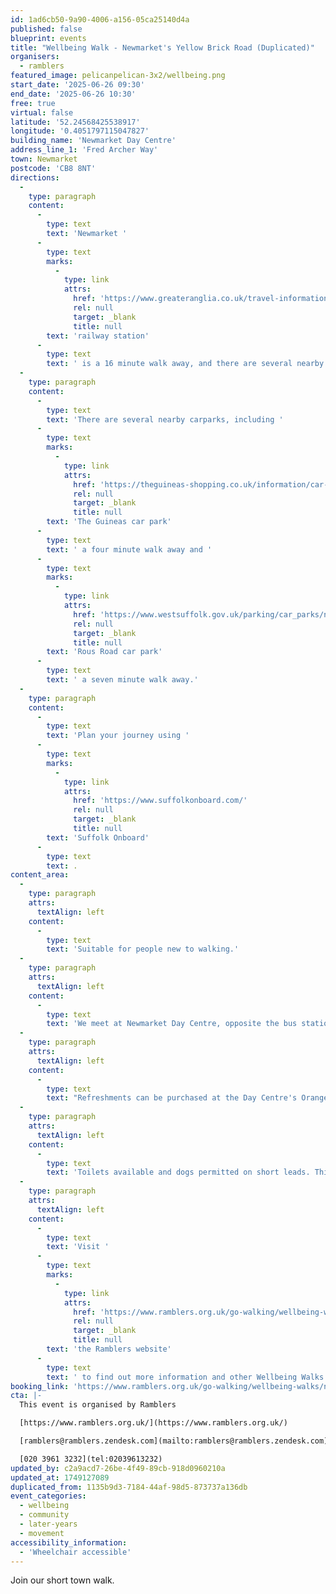 ```yaml
---
id: 1ad6cb50-9a90-4006-a156-05ca25140d4a
published: false
blueprint: events
title: "Wellbeing Walk - Newmarket's Yellow Brick Road (Duplicated)"
organisers:
  - ramblers
featured_image: pelicanpelican-3x2/wellbeing.png
start_date: '2025-06-26 09:30'
end_date: '2025-06-26 10:30'
free: true
virtual: false
latitude: '52.24568425538917'
longitude: '0.4051797115047827'
building_name: 'Newmarket Day Centre'
address_line_1: 'Fred Archer Way'
town: Newmarket
postcode: 'CB8 8NT'
directions:
  -
    type: paragraph
    content:
      -
        type: text
        text: 'Newmarket '
      -
        type: text
        marks:
          -
            type: link
            attrs:
              href: 'https://www.greateranglia.co.uk/travel-information/station-information/nmk'
              rel: null
              target: _blank
              title: null
        text: 'railway station'
      -
        type: text
        text: ' is a 16 minute walk away, and there are several nearby bus stops. '
  -
    type: paragraph
    content:
      -
        type: text
        text: 'There are several nearby carparks, including '
      -
        type: text
        marks:
          -
            type: link
            attrs:
              href: 'https://theguineas-shopping.co.uk/information/car-parking.php'
              rel: null
              target: _blank
              title: null
        text: 'The Guineas car park'
      -
        type: text
        text: ' a four minute walk away and '
      -
        type: text
        marks:
          -
            type: link
            attrs:
              href: 'https://www.westsuffolk.gov.uk/parking/car_parks/newmarket-car-parks.cfm'
              rel: null
              target: _blank
              title: null
        text: 'Rous Road car park'
      -
        type: text
        text: ' a seven minute walk away.'
  -
    type: paragraph
    content:
      -
        type: text
        text: 'Plan your journey using '
      -
        type: text
        marks:
          -
            type: link
            attrs:
              href: 'https://www.suffolkonboard.com/'
              rel: null
              target: _blank
              title: null
        text: 'Suffolk Onboard'
      -
        type: text
        text: .
content_area:
  -
    type: paragraph
    attrs:
      textAlign: left
    content:
      -
        type: text
        text: 'Suitable for people new to walking.'
  -
    type: paragraph
    attrs:
      textAlign: left
    content:
      -
        type: text
        text: 'We meet at Newmarket Day Centre, opposite the bus station. '
  -
    type: paragraph
    attrs:
      textAlign: left
    content:
      -
        type: text
        text: "Refreshments can be purchased at the Day Centre's Orangery Café after the walk. "
  -
    type: paragraph
    attrs:
      textAlign: left
    content:
      -
        type: text
        text: 'Toilets available and dogs permitted on short leads. This walk is also suitable for wheelchairs.'
  -
    type: paragraph
    attrs:
      textAlign: left
    content:
      -
        type: text
        text: 'Visit '
      -
        type: text
        marks:
          -
            type: link
            attrs:
              href: 'https://www.ramblers.org.uk/go-walking/wellbeing-walks-groups/ramblers-wellbeing-walks-suffolk'
              rel: null
              target: _blank
              title: null
        text: 'the Ramblers website'
      -
        type: text
        text: ' to find out more information and other Wellbeing Walks. '
booking_link: 'https://www.ramblers.org.uk/go-walking/wellbeing-walks/newmarket-short-walk-yellow-brick-road-19'
cta: |-
  This event is organised by Ramblers

  [https://www.ramblers.org.uk/](https://www.ramblers.org.uk/) 

  [ramblers@ramblers.zendesk.com](mailto:ramblers@ramblers.zendesk.com)

  [020 3961 3232](tel:02039613232)
updated_by: c2a9acd7-26be-4f49-89cb-918d0960210a
updated_at: 1749127089
duplicated_from: 1135b9d3-7184-44af-98d5-873737a136db
event_categories:
  - wellbeing
  - community
  - later-years
  - movement
accessibility_information:
  - 'Wheelchair accessible'
---
```

Join our short town walk.